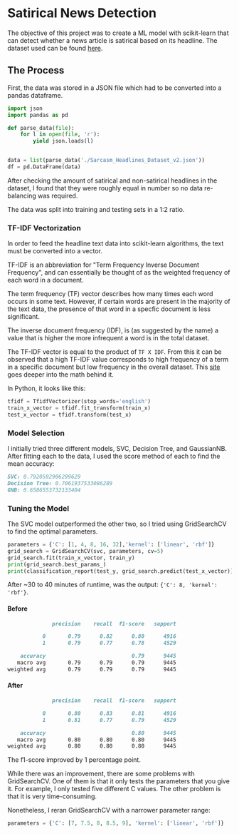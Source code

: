 # Satirical News Detection
The objective of this project was to create a ML model with scikit-learn that can detect whether a news article is satirical based on its headline. The dataset used can be found [here](https://www.kaggle.com/rmisra/news-headlines-dataset-for-sarcasm-detection).

## The Process
First, the data was stored in a JSON file which had to be converted into a pandas dataframe.

```python
import json
import pandas as pd

def parse_data(file):
    for l in open(file, 'r'):
        yield json.loads(l)


data = list(parse_data('./Sarcasm_Headlines_Dataset_v2.json'))
df = pd.DataFrame(data)
```
After checking the amount of satirical and non-satirical headlines in the dataset, I found that they were roughly equal in number so no data re-balancing was required.

The data was split into training and testing sets in a 1:2 ratio. 
### TF-IDF Vectorization
In order to feed the headline text data into scikit-learn algorithms, the text must be converted into a vector.

TF-IDF is an abbreviation for "Term Frequency Inverse Document Frequency", and can essentially be thought of as the weighted frequency of each word in a document.

The term frequency (TF) vector describes how many times each word occurs in some text. However, if certain words are present in the majority of the text data, the presence of that word in a specfic document is less significant.

The inverse document frequency (IDF), is (as suggested by the name) a value that is higher the more infrequent a word is in the total dataset.

The TF-IDF vector is equal to the product of `TF X IDF`. From this it can be observed that a high TF-IDF value corresponds to high frequency of a term in a specific document but low frequency in the overall dataset. This [site](https://medium.com/@cmukesh8688/tf-idf-vectorizer-scikit-learn-dbc0244a911a) goes deeper into the math behind it.

In Python, it looks like this:
```python
tfidf = TfidfVectorizer(stop_words='english')
train_x_vector = tfidf.fit_transform(train_x)
test_x_vector = tfidf.transform(test_x)
```
### Model Selection
I initially tried three different models, SVC, Decision Tree, and GaussianNB. After fitting each to the data, I used the score method of each to find the mean accuracy:
```markdown
SVC: 0.7920592906299629
Decision Tree: 0.7061937533086289
GNB: 0.6586553732133404
```

### Tuning the Model
The SVC model outperformed the other two, so I tried using GridSearchCV to find the optimal parameters.


```python
parameters = {'C': [1, 4, 8, 16, 32],'kernel': ['linear', 'rbf']}
grid_search = GridSearchCV(svc, parameters, cv=5)
grid_search.fit(train_x_vector, train_y)
print(grid_search.best_params_)
print(classification_report(test_y, grid_search.predict(test_x_vector)))
```
After ~30 to 40 minutes of runtime, was the output: `{'C': 8, 'kernel': 'rbf'}`.

#### Before
```markdown
              precision    recall  f1-score   support

           0       0.79      0.82      0.80      4916
           1       0.79      0.77      0.78      4529

    accuracy                           0.79      9445
   macro avg       0.79      0.79      0.79      9445
weighted avg       0.79      0.79      0.79      9445
```
#### After
```markdown
              precision    recall  f1-score   support

           0       0.80      0.83      0.81      4916
           1       0.81      0.77      0.79      4529

    accuracy                           0.80      9445
   macro avg       0.80      0.80      0.80      9445
weighted avg       0.80      0.80      0.80      9445
```
The f1-score improved by 1 percentage point.

While there was an improvement, there are some problems with GridSearchCV. One of them is that it only tests the parameters that you give it. For example, I only tested five different C values. The other problem is that it is very time-consuming. 

Nonetheless, I reran GridSearchCV with a narrower parameter range:
```python
parameters = {'C': [7, 7.5, 8, 8.5, 9], 'kernel': ['linear', 'rbf']}
```
